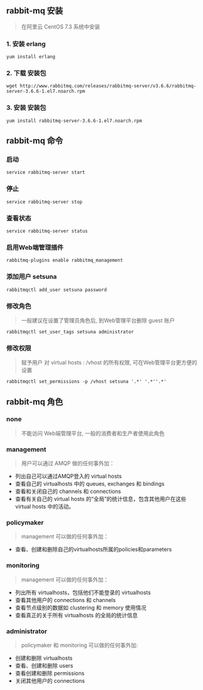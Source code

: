 ## rabbit-mq 安装
> 在阿里云 CentOS 7.3 系统中安装

### 1. 安装 erlang
```
yum install erlang
```

### 2. 下载 安装包
```
wget http://www.rabbitmq.com/releases/rabbitmq-server/v3.6.6/rabbitmq-server-3.6.6-1.el7.noarch.rpm
```
### 3. 安装 安装包
```
yum install rabbitmq-server-3.6.6-1.el7.noarch.rpm 
```

## rabbit-mq 命令

### 启动
```
service rabbitmq-server start
```
### 停止
```
service rabbitmq-server stop
```
### 查看状态
```
service rabbitmq-server status
```

### 启用Web端管理插件
```
rabbitmq-plugins enable rabbitmq_management
```

### 添加用户 setsuna
```
rabbitmqctl add_user setsuna password 
```

### 修改角色
> 一般建议在设置了管理员角色后, 到Web管理平台删除 guest 账户
```
rabbitmqctl set_user_tags setsuna administrator
```

### 修改权限
> 赋予用户 对 virtual hosts : /vhost 的所有权限, 可在Web管理平台更方便的设置
```
rabbitmqctl set_permissions -p /vhost setsuna '.*' '.*''.*'
```

## rabbit-mq 角色
### none 
> 不能访问 Web端管理平台, 一般的消费者和生产者使用此角色

### management
> 用户可以通过 AMQP 做的任何事外加：
* 列出自己可以通过AMQP登入的 virtual hosts  
* 查看自己的 virtualhosts 中的 queues, exchanges 和 bindings
* 查看和关闭自己的 channels 和 connections
* 查看有关自己的 virtual hosts 的“全局”的统计信息，包含其他用户在这些 virtual hosts 中的活动。

### policymaker 
> management 可以做的任何事外加：
* 查看、创建和删除自己的virtualhosts所属的policies和parameters

### monitoring
> management 可以做的任何事外加：
* 列出所有 virtualhosts，包括他们不能登录的 virtualhosts
* 查看其他用户的 connections 和 channels
* 查看节点级别的数据如 clustering 和 memory 使用情况
* 查看真正的关于所有 virtualhosts 的全局的统计信息

### administrator   
> policymaker 和 monitoring 可以做的任何事外加:
* 创建和删除 virtualhosts
* 查看、创建和删除 users
* 查看创建和删除 permissions
* 关闭其他用户的 connections
